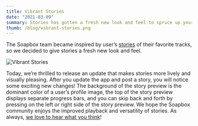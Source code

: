 ```yaml
---
title: Vibrant Stories
date: "2021-03-09"
summary: Stories has gotten a fresh new look and feel to spruce up your voices.
thumb: /blog/vibrant-stories.png
---
```


The Soapbox team became inspired by user’s [stories](/blog/announcing-stories) of their favorite tracks, so we decided to give stories a fresh new look and feel.

![Vibrant Stories](/blog/vibrant-stories.png)

Today, we’re thrilled to release an update that makes stories more lively and visually pleasing. After you update the app and post a story, you will notice some exciting new changes! The background of the story preview is the dominant color of a user’s profile image, the top of the story preview displays separate progress bars, and you can skip back and forth by pressing on the left or right side of the story preview. We hope the Soapbox community enjoys the improved playback and versatility of stories. As always, [we love to hear what you think](mailto:support@soapbox.social)!

